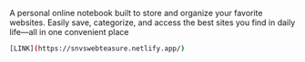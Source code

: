 <p>A personal online notebook built to store and organize your favorite websites. Easily save, categorize, and access the best sites you find in daily life—all in one convenient place</p>

```bash
[LINK](https://snvswebteasure.netlify.app/)
```
